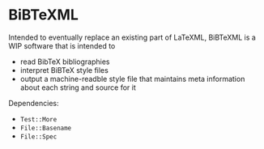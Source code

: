 # BiBTeXML

Intended to eventually replace an existing part of LaTeXML, BiBTeXML is a WIP software that is intended to

* read BibTeX bibliographies
* interpret BiBTeX style files
* output a machine-readble style file that maintains meta information about each string and source for it

Dependencies:
* `Test::More`
* `File::Basename`
* `File::Spec`